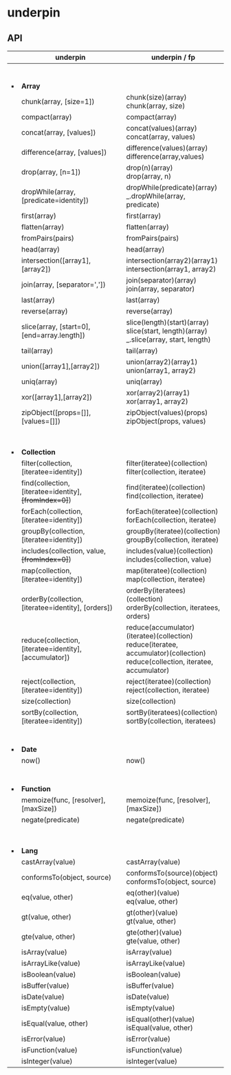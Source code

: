 # underpin

## API

| | underpin      | underpin / fp |
| ----------- | ----------- | ----------- |
| <br><br>:black_small_square: | <br><br>**Array** <br> |
| | chunk(array, [size=1]) | chunk(size)(array) <br> chunk(array, size) |
| | compact(array) | compact(array)|
| | concat(array, [values]) | concat(values)(array) <br> concat(array, values)  |
| | difference(array, [values]) | difference(values)(array) <br>  difference(array,values) |
| | drop(array, [n=1]) | drop(n)(array) <br> drop(array, n) |
| | dropWhile(array, [predicate=identity]) | dropWhile(predicate)(array) <br> _.dropWhile(array, predicate) |
| | first(array) | first(array) |
| | flatten(array) | flatten(array) |
| | fromPairs(pairs) | fromPairs(pairs) |
| | head(array) | head(array) |
| | intersection([array1],[array2]) | intersection(array2)(array1) <br> intersection(array1, array2)|
| | join(array, [separator=',']) | join(separator)(array) <br>  join(array, separator) |
| | last(array) | last(array) |
| | reverse(array) | reverse(array) |
| | slice(array, [start=0], [end=array.length]) | slice(length)(start)(array) <br> slice(start, length)(array) <br> _.slice(array, start, length) |
| | tail(array) | tail(array) |
| | union([array1],[array2]) | union(array2)(array1) <br> union(array1, array2)|
| | uniq(array) | uniq(array) |
| | xor([array1],[array2]) | xor(array2)(array1) <br> xor(array1, array2)|
| | zipObject([props=[]], [values=[]]) | zipObject(values)(props) <br> zipObject(props, values)|
|  |
| <br><br>:black_small_square: | <br><br> **Collection** <br> | |
| | filter(collection, [iteratee=identity]) | filter(iteratee)(collection) <br> filter(collection, iteratee)|
| | find(collection, [iteratee=identity], <s>[fromIndex=0]</s>) | find(iteratee)(collection) <br> find(collection, iteratee)|
| | forEach(collection, [iteratee=identity]) | forEach(iteratee)(collection) <br> forEach(collection, iteratee)|
| | groupBy(collection, [iteratee=identity]) | groupBy(iteratee)(collection) <br> groupBy(collection, iteratee)|
| | includes(collection, value, <s>[fromIndex=0]</s>)  | includes(value)(collection) <br> includes(collection, value)|
| | map(collection, [iteratee=identity]) | map(iteratee)(collection) <br> map(collection, iteratee) |
| | orderBy(collection, [iteratee=identity], [orders]) | orderBy(iteratees)(collection) <br>  orderBy(collection, iteratees, orders) |
| | reduce(collection, [iteratee=identity], [accumulator]) | reduce(accumulator)(iteratee)(collection) <br>  reduce(iteratee, accumulator)(collection) <br> reduce(collection, iteratee, accumulator) |
| | reject(collection, [iteratee=identity]) | reject(iteratee)(collection) <br> reject(collection, iteratee) |
| | size(collection) | size(collection) |
| | sortBy(collection, [iteratee=identity]) | sortBy(iteratees)(collection) <br> sortBy(collection, iteratees) |
| <br><br>:black_small_square: | <br><br> **Date** | |
| | now() | now() |
| <br><br>:black_small_square: | <br><br> **Function** | |
| | memoize(func, [resolver], [maxSize]) | memoize(func, [resolver], [maxSize]) |
| | negate(predicate) | negate(predicate) |
|  |
| <br><br>:black_small_square: | <br><br> **Lang** | |
| | castArray(value) | castArray(value) |
| | conformsTo(object, source) |  conformsTo(source)(object) <br> conformsTo(object, source) |
| | eq(value, other) | eq(other)(value) <br> eq(value, other) |
| | gt(value, other) | gt(other)(value) <br> gt(value, other) |
| | gte(value, other) | gte(other)(value) <br> gte(value, other) |
| | isArray(value) | isArray(value) |
| | isArrayLike(value) | isArrayLike(value) |
| | isBoolean(value) | isBoolean(value) |
| | isBuffer(value) | isBuffer(value) |
| | isDate(value) | isDate(value) |
| | isEmpty(value) | isEmpty(value) |
| | isEqual(value, other) | isEqual(other)(value) <br> isEqual(value, other) |
| | isError(value) | isError(value) |
| | isFunction(value) | isFunction(value) |
| | isInteger(value) | isInteger(value) |

